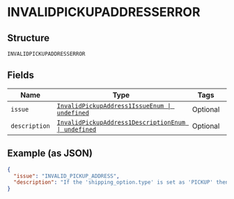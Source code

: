 
# INVALIDPICKUPADDRESSERROR

## Structure

`INVALIDPICKUPADDRESSERROR`

## Fields

| Name | Type | Tags | Description |
|  --- | --- | --- | --- |
| `issue` | [`InvalidPickupAddress1IssueEnum \| undefined`](../../doc/models/invalid-pickup-address-1-issue-enum.md) | Optional | - |
| `description` | [`InvalidPickupAddress1DescriptionEnum \| undefined`](../../doc/models/invalid-pickup-address-1-description-enum.md) | Optional | - |

## Example (as JSON)

```json
{
  "issue": "INVALID_PICKUP_ADDRESS",
  "description": "If the 'shipping_option.type' is set as 'PICKUP' then the 'shipping_detail.name.full_name' should start with 'S2S' meaning Ship To Store. Example: 'S2S My Store'."
}
```

